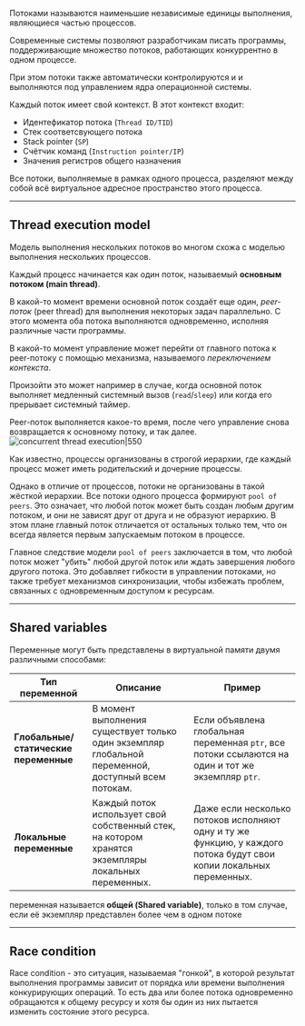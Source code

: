 Потоками называются наименьшие независимые единицы выполнения, являющиеся частью процессов.

Современные системы позволяют разработчикам писать программы, поддерживающие множество потоков, работающих конкуррентно в одном процессе.

При этом потоки также автоматически контролируются и и выполняются под управлением ядра операционной системы.

Каждый поток имеет свой контекст. 
В этот контекст входит:

- Идентефикатор потока (`Thread ID/TID`)
- Стек соответсвующего потока
- Stack pointer (`SP`)
- Счётчик команд (`Instruction pointer/IP`)
- Значения регистров общего назначения

Все потоки, выполняемые в рамках одного процесса, разделяют между собой всё виртуальное адресное пространство этого процесса.

---
## Thread execution model

Модель выполнения нескольких потоков во многом схожа с моделью выполнения нескольких процессов.

Каждый процесс начинается как один поток, называемый **основным потоком (main thread)**.

В какой-то момент времени основной поток создаёт еще один, *peer-поток* (peer thread) для выполнения некоторых задач параллельно.
С этого момента оба потока выполняются одновременно, исполняя различные части программы.

В какой-то момент управление может перейти от главного потока к peer-потоку с помощью механизма, называемого *переключением контекста*.

Произойти это может например в случае, когда основной поток выполняет медленный системный вызов (`read`/`sleep`) или когда его прерывает системный таймер.

Peer-поток выполняется какое-то время, после чего управление снова возвращается к основному потоку, и так далее.
![concurrent thread execution|550](https://github.com/user-attachments/assets/903c35ea-168c-43d4-8849-33312ba25935)

Как известно, процессы организованы в строгой иерархии, где каждый процесс может иметь родительский и дочерние процессы.

Однако в отличие от процессов, потоки не организованы в такой жёсткой иерархии. Все потоки одного процесса формируют `pool of peers`. Это означает, что любой поток может быть создан любым другим потоком, и они не зависят друг от друга и не образуют иерархию. В этом плане главный поток отличается от остальных только тем, что он всегда является первым запускаемым потоком в процессе.

Главное следствие модели `pool of peers` заключается в том, что любой поток может "убить" любой другой поток или ждать завершения любого другого потока. Это добавляет гибкости в управлении потоками, но также требует механизмов синхронизации, чтобы избежать проблем, связанных с одновременным доступом к ресурсам.

---
## Shared variables

Переменные могут быть представлены в виртуальной памяти двумя различными способами:

| Тип переменной                        | Описание                                                                                            | Пример                                                                                                              |
| ------------------------------------- | --------------------------------------------------------------------------------------------------- | ------------------------------------------------------------------------------------------------------------------- |
| **Глобальные/статические переменные** | В момент выполнения существует только один экземпляр глобальной переменной, доступный всем потокам. | Если объявлена глобальная переменная `ptr`, все потоки ссылаются на один и тот же экземпляр `ptr`.                  |
| **Локальные переменные**              | Каждый поток использует свой собственный стек, на котором хранятся экземпляры локальных переменных. | Даже если несколько потоков исполняют одну и ту же функцию, у каждого потока будут свои копии локальных переменных. |

переменная называется **общей (Shared variable)**, только в том случае, если её экземпляр представлен более чем в одном потоке

---
## Race condition

Race condition - это ситуация, называемая "гонкой", в которой результат выполнения программы зависит от порядка или времени выполнения конкурирующих операций. То есть два или более потока одновременно обращаются к общему ресурсу и хотя бы один из них пытается изменить состояние этого ресурса.

